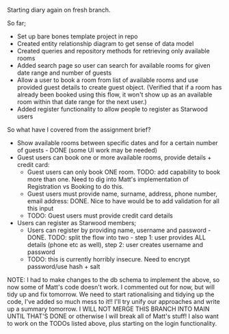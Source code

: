 Starting diary again on fresh branch.

So far;

- Set up bare bones template project in repo
- Created entity relationship diagram to get sense of data model
- Created queries and repository methods for retrieving only available rooms 
- Added search page so user can search for available rooms for given date range and number of guests
- Allow a user to book a room from list of available rooms and use provided guest details to create guest object.
  (Verified that if a room has already been booked using this flow, it won't show up as an available room within that date range for the next user.)
- Added register functionality to allow people to register as Starwood users

So what have I covered from the assignment brief?

- Show available rooms between specific dates and for a certain number of guests - DONE (some UI work may be needed)
- Guest users can book one or more available rooms, provide details + credit card:
  - Guest users can only book ONE room. TODO: add capability to book more than one. Need to dig into Matt's implementation of Registration vs Booking to do this.
  - Guest users must provide name, surname, address, phone number, email address: DONE. Nice to have would be to add validation for all this input
  - TODO: Guest users must provide credit card details
- Users can register as Starwood members;
  - Users can register by providing name, username and password - DONE. TODO: split the flow into two - step 1: user provides ALL details (phone etc as well), step 2: user creates username and password
  - TODO: this is currently horribly insecure. Need to encrypt password/use hash + salt

NOTE: I had to make changes to the db schema to implement the above, so now some of Matt's code doesn't work. I commented out for now, but will tidy up and fix tomorrow. 
We need to start rationalising and tidying up the code, I've added so much mess to it!! I'll try unify our approaches and write up a summary tomorrow. I WILL NOT MERGE THIS BRANCH INTO MAIN UNTIL THAT'S DONE or otherwise I will break all of Matt's stuff!
I also want to work on the TODOs listed above, plus starting on the login functionality. 

